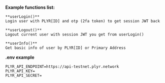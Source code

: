 __Example functions list:__

```
**userLogin()**
Login user with PLYR[ID] and otp (2fa token) to get session JWT back

**userLogout()**
Logout current user with session JWT you get from userLogin()

**userInfo()**
Get basic info of user by PLYR[ID] or Primary Address
```

__.env example__

```
PLYR_API_ENDPOINT=https://api-testnet.plyr.network
PLYR_API_KEY=
PLYR_API_SECRET=
```
